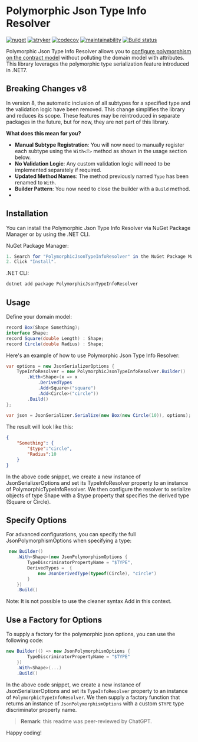 # Polymorphic Json Type Info Resolver

[![nuget](https://img.shields.io/nuget/v/PolymorphicJsonTypeInfoResolver.svg)](https://www.nuget.org/packages/PolymorphicJsonTypeInfoResolver/)
[![stryker](https://img.shields.io/endpoint?style=flat&label=stryker&url=https%3A%2F%2Fbadge-api.stryker-mutator.io%2Fgithub.com%2Friezebosch%2FPolymorphicJsonTypeInfoResolver%2Fmain)](https://dashboard.stryker-mutator.io/reports/github.com/riezebosch/PolymorphicJsonTypeInfoResolver/main)
[![codecov](https://codecov.io/gh/riezebosch/PolymorphicJsonTypeInfoResolver/branch/main/graph/badge.svg)](https://codecov.io/gh/riezebosch/PolymorphicJsonTypeInfoResolver)
[![maintainability](https://api.codeclimate.com/v1/badges/a1220004f50965c81331/maintainability)](https://codeclimate.com/github/riezebosch/PolymorphicJsonTypeInfoResolver/maintainability)
[![Build status](https://ci.appveyor.com/api/projects/status/vb4vs3l7a22rgfs2/branch/main?svg=true)](https://ci.appveyor.com/project/riezebosch/polymorphicjsontypeinforesolver/branch/main)

Polymorphic Json Type Info Resolver allows you to [configure polymorphism on the contract model](https://learn.microsoft.com/en-us/dotnet/standard/serialization/system-text-json/polymorphism?pivots=dotnet-8-0#configure-polymorphism-with-the-contract-model)
without polluting the domain model with attributes. This library leverages the polymorphic type serialization feature introduced in .NET7.

## Breaking Changes v8

In version 8, the automatic inclusion of all subtypes for a specified type and the validation logic have been removed. This change simplifies the library and reduces its scope. These features may be reintroduced in separate packages in the future, but for now, they are not part of this library.

**What does this mean for you?**

- **Manual Subtype Registration**: You will now need to manually register each subtype using the `With<T>` method as shown in the usage section below.
- **No Validation Logic**: Any custom validation logic will need to be implemented separately if required.
- **Updated Method Names**: The method previously named `Type` has been renamed to `With`.
- **Builder Pattern**: You now need to close the builder with a `Build` method.
- 
## Installation

You can install the Polymorphic Json Type Info Resolver via NuGet Package Manager or by using the .NET CLI.

NuGet Package Manager:

```mathematica
1. Search for "PolymorphicJsonTypeInfoResolver" in the NuGet Package Manager in Visual Studio.
2. Click "Install".
```

.NET CLI:

```csharp
dotnet add package PolymorphicJsonTypeInfoResolver
```

## Usage

Define your domain model:

```csharp
record Box(Shape Something);
interface Shape;
record Square(double Length) : Shape;
record Circle(double Radius) : Shape;
```

Here's an example of how to use Polymorphic Json Type Info Resolver:

```csharp
var options = new JsonSerializerOptions {
    TypeInfoResolver = new PolymorphicJsonTypeInfoResolver.Builder()
        .With<Shape>(x => x
            .DerivedTypes
            .Add<Square>("square")
            .Add<Circle>("circle"))
        .Build()
};
        
var json = JsonSerializer.Serialize(new Box(new Circle(10)), options);
```

The result will look like this:

```json
{
    "Something": {
        "$type":"circle",
        "Radius":10
    }
}
```

In the above code snippet, we create a new instance of JsonSerializerOptions and set its TypeInfoResolver property to an
instance of PolymorphicTypeInfoResolver. We then configure the resolver to serialize objects of type Shape with a $type
property that specifies the derived type (Square or Circle).

## Specify Options

For advanced configurations, you can specify the full JsonPolymorphismOptions when specifying a type:

```csharp
 new Builder()
    .With<Shape>(new JsonPolymorphismOptions {
        TypeDiscriminatorPropertyName = "$TYPE",
        DerivedTypes =  {
            new JsonDerivedType(typeof(Circle), "circle")
        }
    })
    .Build()
```

Note: It is not possible to use the cleaner syntax Add<T> in this context.

## Use a Factory for Options

To supply a factory for the polymorphic json options, you can use the following code:

```csharp
new Builder(() => new JsonPolymorphismOptions {
        TypeDiscriminatorPropertyName = "$TYPE"
    })
    .With<Shape>(...)
    .Build()
```

In the above code snippet, we create a new instance of JsonSerializerOptions and set its `TypeInfoResolver` property to an
instance of `PolymorphicTypeInfoResolver`. We then supply a factory function that returns an instance of `JsonPolymorphismOptions`
with a custom `$TYPE` type discriminator property name.

> **Remark**: this readme was peer-reviewed by ChatGPT.

Happy coding!